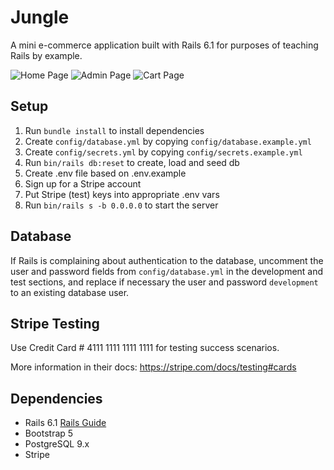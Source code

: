 # Jungle

A mini e-commerce application built with Rails 6.1 for purposes of teaching Rails by example.

![Home Page](https://user-images.githubusercontent.com/107829745/231652974-59ed2e1e-b31b-487b-98bf-2dbf4eb68595.JPG)
![Admin Page](https://user-images.githubusercontent.com/107829745/231652978-8cfa8117-3d91-4ab2-b757-4b73ccdc80e6.JPG)
![Cart Page](https://user-images.githubusercontent.com/107829745/231652979-5c983224-8ede-47f1-bc86-0b65ccafd122.JPG)

## Setup

1. Run `bundle install` to install dependencies
2. Create `config/database.yml` by copying `config/database.example.yml`
3. Create `config/secrets.yml` by copying `config/secrets.example.yml`
4. Run `bin/rails db:reset` to create, load and seed db
5. Create .env file based on .env.example
6. Sign up for a Stripe account
7. Put Stripe (test) keys into appropriate .env vars
8. Run `bin/rails s -b 0.0.0.0` to start the server

## Database

If Rails is complaining about authentication to the database, uncomment the user and password fields from `config/database.yml` in the development and test sections, and replace if necessary the user and password `development` to an existing database user.

## Stripe Testing

Use Credit Card # 4111 1111 1111 1111 for testing success scenarios.

More information in their docs: <https://stripe.com/docs/testing#cards>

## Dependencies

- Rails 6.1 [Rails Guide](http://guides.rubyonrails.org/v6.1/)
- Bootstrap 5
- PostgreSQL 9.x
- Stripe
